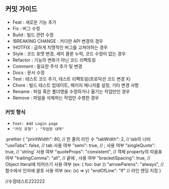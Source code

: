 ## 커밋 가이드

- Feat : 새로운 기능 추가
- Fix : 버그 수정
- Build : 빌드 관련 수정
- !BREAKING CHANGE : 커다란 API 변경의 경우
- !HOTFIX : 급하게 치명적인 버그를 고쳐야하는 경우
- Style : 코드 포맷 변경, 세미 콜론 누락, 코드 수정이 없는 경우
- Refactor : 기능의 변화가 아닌 코드 리팩토링
- Comment : 필요한 주석 추가 및 변경
- Docs : 문서 수정
- Test : 테스트 코드 추가, 테스트 리팩토링(프로덕션 코드 변경 X)
- Chore : 빌드 테스트 업데이트, 패키지 매니저를 설정, 기타 변경 사항
- Rename : 파일 혹은 폴더명을 수정하거나 옮기는 작업만인 경우
- Remove : 파일을 삭제하는 작업만 수행한 경우

### 커밋 형식

- `Feat: Add Login page`
- `"커밋 유형" : "작업한 내역"`

.prettier
{
"printWidth": 80, // 한 줄의 라인 수
"tabWidth": 2, // tab의 너비
"useTabs": false, // tab 사용 여부
"semi": true, // ; 사용 여부
"singleQuote": true, // 'string' 사용 여부
"quoteProps": "consistent", // 객체 property의 따옴표 여부
"trailingComma": "all", // 끝에 , 사용 여부
"bracketSpacing": true, // Object literal에 띄어쓰기 사용 여부 (ex: { foo: bar })
"arrowParens": "always", // 함수에서 인자에 괄호 사용 여부 (ex: (x) => y)
"endOfLine": "lf" // 라인 엔딩 지정
}

//수정테스트222222
